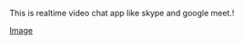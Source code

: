This is realtime video chat app like skype and google meet.!

[Image](https://user-images.githubusercontent.com/38542608/182521898-c72f5d7e-4460-4e01-a050-2db0eca6fa32.png)
